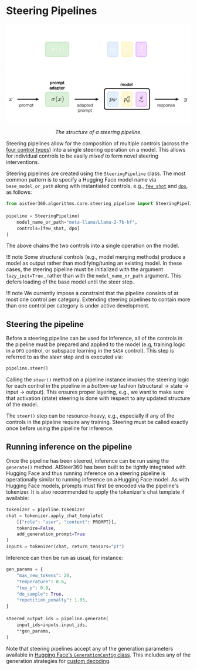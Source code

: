 # Steering Pipelines

![Steering pipeline](../assets/pipeline_darkmode.png#gh-dark-mode-only)
![Steering pipeline](../assets/pipeline_lightmode.png#gh-light-mode-only)
<p align="center">
  <em>The structure of a steering pipeline.</em>
</p>

Steering pipelines allow for the composition of multiple controls (across the [four control types](controls.md)) into a
single steering operation on a model. This allows for individual controls to be easily *mixed* to form novel steering
interventions.

Steering pipelines are created using the `SteeringPipeline` class. The most common pattern is to specify a Hugging Face
model name via `base_model_or_path` along with instantiated controls, e.g., 
[`few_shot`](../notebooks/controls/few_shot.ipynb) and [`dpo`](../notebooks/controls/trl_wrapper.ipynb), as follows:

```python
from aisteer360.algorithms.core.steering_pipeline import SteeringPipeline

pipeline = SteeringPipeline(
    model_name_or_path="meta-llama/Llama-2-7b-hf",
    controls=[few_shot, dpo]
)
```
The above chains the two controls into a single operation on the model.

!!! note
    Some structural controls (e.g., model merging methods) produce a model as output rather than modifying/tuning an
    existing model. In these cases, the steering pipeline must be initialized with the argument `lazy_init=True` ,
    rather than with the `model_name_or_path` argument. This defers loading of the base model until the steer step.

!!! note
    We currently impose a constraint that the pipeline consists of at most one control per category. Extending
    steering pipelines to contain more than one control per category is under active development.

## Steering the pipeline

Before a steering pipeline can be used for inference, all of the controls in the pipeline must be prepared and applied
to the model (e.g, training logic in a `DPO` control, or subspace learning in the `SASA` control). This step is referred
to as the *steer* step and is executed via:

```python
pipeline.steer()
```

Calling the `steer()` method on a pipeline instance invokes the steering logic for each control in the pipeline in a
*bottom-up* fashion (structural -> state -> input -> output). This ensures proper layering, e.g., we want to make sure
that activation (state) steering is done with respect to any updated structure of the model.

The `steer()` step can be resource-heavy, e.g., especially if any of the controls in the pipeline require any training.
Steering must be called exactly once before using the pipeline for inference.


## Running inference on the pipeline

Once the pipeline has been steered, inference can be run using the `generate()` method. AISteer360 has been built to be
tightly integrated with Hugging Face and thus running inference on a steering pipeline is operationally similar to
running inference on a Hugging Face model. As with Hugging Face models, prompts must first be encoded via the pipeline's
tokenizer. It is also recommended to apply the tokenizer's chat template if available:

```python
tokenizer = pipeline.tokenizer
chat = tokenizer.apply_chat_template(
    [{"role": "user", "content": PROMPT}],
    tokenize=False,
    add_generation_prompt=True
)
inputs = tokenizer(chat, return_tensors="pt")
```

Inference can then be run as usual, for instance:
```python
gen_params = {
    "max_new_tokens": 20,
    "temperature": 0.6,
    "top_p": 0.9,
    "do_sample": True,
    "repetition_penalty": 1.05,
}

steered_output_ids = pipeline.generate(
    input_ids=inputs.input_ids,
    **gen_params,
)
```

Note that steering pipelines accept any of the generation parameters available in [Hugging Face's `GenerationConfig` class](https://huggingface.co/docs/transformers/en/main_classes/text_generation).
This includes any of the generation strategies for [custom decoding](https://huggingface.co/docs/transformers/en/generation_strategies).
